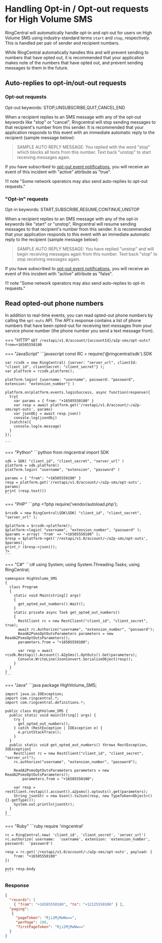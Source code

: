 # Handling Opt-in / Opt-out requests for High Volume SMS

RingCentral will automatically handle opt-in and opt-out for users on High Volume SMS using industry-standard terms `start` and `stop`, respectively. This is handled per pair of sender and recipient numbers.

While RingCentral automatically handles this and will prevent sending to numbers that have opted out, it is recommended that your application makes note of the numbers that have opted out, and prevent sending messages to them in the future.

## Auto-replies to opt-in/out-out requests

### Opt-out requests
Opt-out keywords: STOP,UNSUBSCRIBE,QUIT,CANCEL,END

When a recipient replies to an SMS message with any of the opt-out keywords like "stop" or "cancel", Ringcentral will stop sending messages to that recipient's number from this sender. It is recommended that your application responds to this event with an immediate automatic reply to the recipient (sample message below):

> SAMPLE AUTO REPLY MESSAGE: You replied with the word "stop" which blocks all texts from this number.
> Text back "unstop" to start receiving messages again.

If you have subscribed to [opt-out event notifications](../events/#opt-out-events), you will receive an event of this incident with "active" attribute as "true".

!!! note "Some network operators may also send auto-replies to opt-out requests."

### "Opt-in" requests
Opt-in keywords: START,SUBSCRIBE,RESUME,CONTINUE,UNSTOP

When a recipient replies to an SMS message with any of the opt-in keywords like "start" or "unstop", Ringcentral will resume sending messages to that recipient's number from this sender. It is recommended that your application responds to this event with an immediate automatic reply to the recipient (sample message below):

> SAMPLE AUTO REPLY MESSAGE: You have replied "unstop" and will begin receiving messages again from this number.
> Text back "stop" to stop receiving messages again.

If you have subscribed to [opt-out event notifications](../events/#opt-out-events), you will receive an event of this incident with "active" attribute as "false".

!!! note "Some network operators may also send auto-replies to opt-in requests."

## Read opted-out phone numbers

In addition to real-time events, you can read opted-out phone numbers by calling the `opt-outs` API. The API's response contains a list of phone numbers that have been opted-out for receiving text messages from your service phone number (the phone number you send a text message from).

=== "HTTP"
    ```
    GET /restapi/v1.0/account/{accountId}/a2p-sms/opt-outs?from=+16505550100
    ```

=== "JavaScript"
    ```javascript
    const RC = require('@ringcentral/sdk').SDK

    var rcsdk = new RingCentral( {server: "server_url", clientId: "client_id", clientSecret: "client_secret"} );
  	var platform = rcsdk.platform();

  	platform.login( {username: "username", password: "password", extension: "extension_number"} )

    platform.on(platform.events.loginSuccess, async function(response){
      try{
        var params = { from: "+16505550100" }
        var resp = await platform.get('/restapi/v1.0/account/~/a2p-sms/opt-outs', params)
        var jsonObj = await resp.json()
        console.log(jsonObj)
      }catch(e){
        console.log(e.message)
      }
    });

    ```  

=== "Python"
    ```python
    from ringcentral import SDK

    sdk = SDK( "client_id", "client_secret", "server_url" )
  	platform = sdk.platform()
  	platform.login( "username", "extension", "password" )

  	params = { "from": "+16505550100" }
  	resp = platform.get('/restapi/v1.0/account/~/a2p-sms/opt-outs', params)
    print (resp.text())
    ```

=== "PHP"
    ```php
    <?php
    require('vendor/autoload.php');

  	$rcsdk = new RingCentral\SDK\SDK( "client_id", "client_secret", "server_url" );

  	$platform = $rcsdk->platform();
  	$platform->login( "username", "extension_number", "password" );
    $params = array( 'from' => "+16505550100" );
  	$resp = $platform->get('/restapi/v1.0/account/~/a2p-sms/opt-outs', $params);
    print_r ($resp->json());
    ?>
    ```

=== "C#"
    ```c#
    using System;
    using System.Threading.Tasks;
    using RingCentral;

    namespace HighVolume_SMS
    {
      class Program
      {
        static void Main(string[] args)
        {
          get_opted_out_numbers().Wait();
        }
        static private async Task get_opted_out_numbers()
        {
          RestClient rc = new RestClient("client_id", "client_secret", true);
          await rc.Authorize("username", "extension_number", "password");
          ReadA2PsmsOptOutsParameters parameters = new ReadA2PsmsOptOutsParameters();
          parameters.from = "+16505550100";

          var resp = await rcsdk.Restapi().Account().A2pSms().OptOuts().Get(parameters);
          Console.WriteLine(JsonConvert.SerializeObject(resp));  
        }
      }
    }
    ```

=== "Java"
    ```java
    package HighVolume_SMS;

    import java.io.IOException;
    import com.ringcentral.*;
    import com.ringcentral.definitions.*;

    public class HighVolume_SMS {
      public static void main(String[] args) {
        try {
          get_opted_out_numbers();
        } catch (RestException | IOException e) {
          e.printStackTrace();
        }
      }
      public static void get_opted_out_numbers() throws RestException, IOException{
        RestClient rc = new RestClient("client_id", "client_secret", "server_url");
        rc.authorize("username", "extension_number", "password");

        ReadA2PsmsOptOutsParameters parameters = new ReadA2PsmsOptOutsParameters();
    		parameters.from = "+16505550100";

        var resp = restClient.restapi().account().a2psms().optouts().get(parameters);
        String jsonStr = new Gson().toJson(resp, new TypeToken<Object>(){}.getType());
        System.out.println(jsonStr);
      }
    }
    ```

=== "Ruby"
    ```ruby
    require 'ringcentral'

    rc = RingCentral.new( 'client_id', 'client_secret', 'server_url')
  	rc.authorize( username:  'username', extension: 'extension_number', password:  'password')

  	resp = rc.get('/restapi/v1.0/account/~/a2p-sms/opt-outs', payload: {
  	    from: "+16505550100"
  	})

    puts resp.body
    ```

### Response

```json
{
  "records": [
    { "from": "+16505550100", "to": "+12125550100" } ],
  "paging":
   {
     "pageToken": "Rji2MjMwNw==",
     "perPage": 100,
     "firstPageToken": "Rji2MjMwNw=="
  }
}
```
